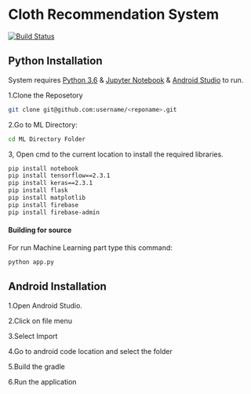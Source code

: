 # Cloth Recommendation System


[![Build Status](https://travis-ci.org/joemccann/dillinger.svg?branch=master)](https://travis-ci.org/joemccann/dillinger)


## Python Installation

System requires [Python 3.6](https://www.python.org/downloads/release/python-360/) & [Jupyter Notebook](https://jupyter.org/install) & [Android Studio](https://developer.android.com/studio) to run.

1.Clone the Reposetory

```sh
git clone git@github.com:username/<reponame>.git
```

2.Go to ML Directory:

```sh
cd ML Directory Folder
```

3, Open cmd to the current location to install the required libraries.
```sh
pip install notebook
pip install tensorflow==2.3.1
pip install keras==2.3.1
pip install flask
pip install matplotlib
pip install firebase
pip install firebase-admin
```

#### Building for source

For run Machine Learning part type this command:

```sh
python app.py
```

## Android Installation

1.Open Android Studio.

2.Click on file menu

3.Select Import

4.Go to android code location and select the folder

5.Build the gradle

6.Run the application